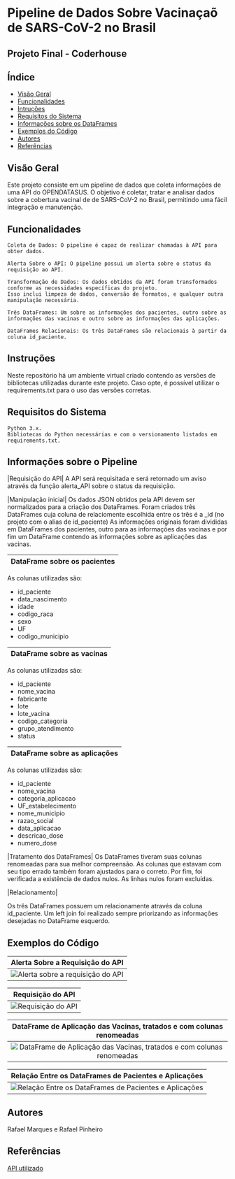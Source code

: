 # Pipeline de Dados Sobre Vacinaçaõ de SARS-CoV-2 no Brasil

## Projeto Final - Coderhouse


## Índice
- [Visão Geral](#visão-geral)
- [Funcionalidades](#funcionalidades)
- [Intruções](#intruções)
- [Requisitos do Sistema](#requisitos_do_sistema)
- [Informações sobre os DataFrames](#informações_sobre_os_dataframes)
- [Exemplos do Código](#exemplos_do_código)
- [Autores](#autores)
- [Referências](#referêcias)


## Visão Geral

Este projeto consiste em um pipeline de dados que coleta informações de uma API do OPENDATASUS. O objetivo é coletar, tratar e analisar  dados sobre a cobertura vacinal de de SARS-CoV-2 no Brasil, permitindo uma fácil integração e manutenção.


## Funcionalidades

    Coleta de Dados: O pipeline é capaz de realizar chamadas à API para obter dados.

    Alerta Sobre o API: O pipeline possui um alerta sobre o status da requisição ao API.

    Transformação de Dados: Os dados obtidos da API foram transformados conforme as necessidades específicas do projeto. 
    Isso inclui limpeza de dados, conversão de formatos, e qualquer outra manipulação necessária.

    Três DataFrames: Um sobre as informações dos pacientes, outro sobre as informações das vacinas e outro sobre as informações das aplicações.

    DataFrames Relacionais: Os três DataFrames são relacionais à partir da coluna id_paciente.


## Instruções

Neste repositório há um ambiente virtual criado contendo as versões de bibliotecas utilizadas durante este projeto.
Caso opte, é possível utilizar o requirements.txt para o uso das versões corretas.


## Requisitos do Sistema
    Python 3.x.
    Bibliotecas do Python necessárias e com o versionamento listados em requirements.txt.

## Informações sobre o Pipeline

|Requisição do API|
A API será requisitada e será retornado um aviso através da função alerta_API sobre o status da requisição.

|Manipulação inicial|
Os dados JSON obtidos pela API devem ser normalizados para a criação dos DataFrames.
Foram criados três DataFrames cuja coluna de relaciomente escolhida entre os três é a _id (no projeto com o alias de id_paciente)
As informações originais foram divididas em DataFrames dos pacientes, outro para as informações das vacinas e por fim um DataFrame contendo as informações sobre as aplicações das vacinas.   

| DataFrame sobre os pacientes |
|:---------------------:|
As colunas utilizadas são: 
- id_paciente
- data_nascimento
- idade	
- codigo_raca
- sexo
- UF
- codigo_municipio
  
| DataFrame sobre as vacinas |
|:---------------------:|
As colunas utilizadas são: 
- id_paciente
- nome_vacina
- fabricante
- lote
- lote_vacina
- codigo_categoria
- grupo_atendimento
- status

| DataFrame sobre as aplicações |
|:---------------------:|
As colunas utilizadas são:
- id_paciente
- nome_vacina
- categoria_aplicacao
- UF_estabelecimento
- nome_municipio
- razao_social
- data_aplicacao
- descricao_dose
- numero_dose

|Tratamento dos DataFrames|
Os DataFrames tiveram suas colunas renomeadas para sua melhor compreensão.
As colunas que estavam com seu tipo errado também foram ajustados para o correto.
Por fim, foi verificada a existência de dados nulos. As linhas nulos foram excluídas.

|Relacionamento|

Os três DataFrames possuem um relacionamente através da coluna id_paciente. 
Um left join foi realizado sempre priorizando as informações desejadas no DataFrame esquerdo.

## Exemplos do Código
| Alerta Sobre a Requisição do API |
|:---------------------:|
| ![Alerta sobre a requisição do API](https://github.com/RafaelBOP/Projeto_final_coderhouse/assets/98050820/8bdd6b0e-0505-4e6e-a2a4-f981a0d00d97)|

| Requisição do API |
|:---------------------:|
|![Requisição do API](https://github.com/RafaelBOP/Projeto_final_coderhouse/assets/98050820/2974300d-57a1-476a-a175-0dc690b5adbb)|

| DataFrame de Aplicação das Vacinas, tratados e com colunas renomeadas |
|:---------------------:|
|![DataFrame de Aplicação das Vacinas, tratados e com colunas renomeadas](https://github.com/RafaelBOP/Projeto_final_coderhouse/assets/98050820/24f9fba8-7668-4307-aa01-54dc950d3fe9)|

| Relação Entre os DataFrames de Pacientes e Aplicações |
|:---------------------:|
|![Relação Entre os DataFrames de Pacientes e Aplicações](https://github.com/RafaelBOP/Projeto_final_coderhouse/assets/98050820/df2a75fd-ea9f-4cf8-8379-8dbf7f78e154)|

## Autores
Rafael Marques e Rafael Pinheiro

## Referências
[API utilizado](https://opendatasus.saude.gov.br/dataset/covid-19-vacinacao)
